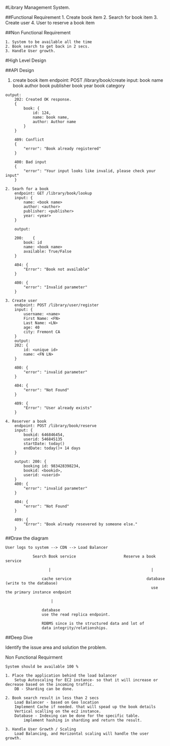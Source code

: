 #Library Management System.

##Functional Requirement
    1. Create book item
    2. Search for book item
    3. Create user
    4. User to reserve a book item

##Non Functional Requirement

    1. System to be available all the time
    2. Book search to get back in 2 secs.
    3. Handle User growth.


#High Level Design


##API Design
   1. create book item
    endpoint: POST  /library/book/create
    input:
        book name
        book author
        book publisher
        book year
        book category

    output:
        202: Created OK response.
        {
            book: {
                id: 124,
                name: book name,
                author: Author name
            }
        } 

        409: Conflict
        {
            "error": "Book already registered"
        }

        400: Bad input
        {
            "error": "Your input looks like invalid, please check your input"
        }

    2. Searh for a book
        endpoint: GET /library/book/lookup
        input: {
            name: <book name>
            author: <author>
            publisher: <publisher>
            year: <year>
        }

        output: 
        
        200:    {
            book: id
            name: <book name>
            available: True/False
        }

        404: {
            "Error": "Book not available"
        }

        400: {
            "error": "Invalid parameter"
        }

    3. Create user
        endpoint: POST /library/user/register
        input: {
            username: <name>
            First Name: <FN>
            Last Name: <LN>
            age: 40
            city: Fremont CA
        }
        output:
        202: {
            id: <unique id>
            name: <FN LN>
        }

        400: {
            "error": "invalid parameter"
        }

        404: {
            "error": "Not Found"
        }

        409: {
            "Error": "User already exists"
        }

    4. Reserver a book
        endpoint: POST /library/book/reserve
        input: {
            bookid: 646846454,
            userid: 546845135
            startDate: today()
            endDate: today()+ 14 days
        }

        output: 200: {
            booking id: 983428398234,
            bookid: <bookid>,
            userid: <userid>
        }
        400: {
            "error": "invalid parameter"
        }

        404: {
            "error": "Not Found"
        }

        409: {
            "Error": "Book already resevered by someone else."
        }


##Draw the diagram

    User logs to system --> CDN --> Load Balancer

                Search Book service                     Reserve a book service

                       |                                            | 

                    cache service                                 database (write to the database)
                                                                    use the primary instance endpoint

                        |

                    database
                    use the read replica endpoint.

                    RDBMS since is the structured data and lot of
                    data integrity/relationships.

##Deep Dive

Identify the issue area and solution the problem.



Non Functional Requirment

    System should be available 100 %

    1. Place the application behind the load balancer
        Setup Autoscaling for EC2 instance- so that it will increase or decrease based on the incoming traffic.
        DB - Sharding can be done.

    2. Book search result in less than 2 secs
        Load Balancer - based on Geo location
        Implement Cache if needed. that will spead up the book details
        Vertical scalling on the ec2 instance.
        Database - Indexing can be done for the specific table.
            implement hashing in sharding and return the result.

    3. Handle User Growth / Scaling
        Load Balancing, and Horizontal scaling will handle the user growth.




